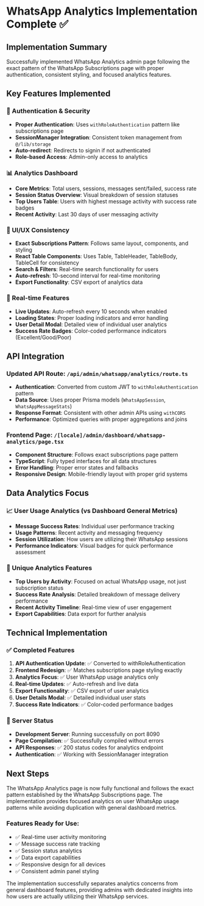 # WhatsApp Analytics Implementation Complete ✅

## Implementation Summary

Successfully implemented WhatsApp Analytics admin page following the exact pattern of the WhatsApp Subscriptions page with proper authentication, consistent styling, and focused analytics features.

## Key Features Implemented

### 🔐 Authentication & Security
- **Proper Authentication**: Uses `withRoleAuthentication` pattern like subscriptions page
- **SessionManager Integration**: Consistent token management from `@/lib/storage`
- **Auto-redirect**: Redirects to signin if not authenticated
- **Role-based Access**: Admin-only access to analytics

### 📊 Analytics Dashboard
- **Core Metrics**: Total users, sessions, messages sent/failed, success rate
- **Session Status Overview**: Visual breakdown of session statuses
- **Top Users Table**: Users with highest message activity with success rate badges
- **Recent Activity**: Last 30 days of user messaging activity

### 🎨 UI/UX Consistency
- **Exact Subscriptions Pattern**: Follows same layout, components, and styling
- **React Table Components**: Uses Table, TableHeader, TableBody, TableCell for consistency
- **Search & Filters**: Real-time search functionality for users
- **Auto-refresh**: 10-second interval for real-time monitoring
- **Export Functionality**: CSV export of analytics data

### 🚀 Real-time Features
- **Live Updates**: Auto-refresh every 10 seconds when enabled
- **Loading States**: Proper loading indicators and error handling
- **User Detail Modal**: Detailed view of individual user analytics
- **Success Rate Badges**: Color-coded performance indicators (Excellent/Good/Poor)

## API Integration

### Updated API Route: `/api/admin/whatsapp/analytics/route.ts`
- **Authentication**: Converted from custom JWT to `withRoleAuthentication` pattern
- **Data Source**: Uses proper Prisma models (`WhatsAppSession`, `WhatsAppMessageStats`)
- **Response Format**: Consistent with other admin APIs using `withCORS`
- **Performance**: Optimized queries with proper aggregations and joins

### Frontend Page: `/[locale]/admin/dashboard/whatsapp-analytics/page.tsx`
- **Component Structure**: Follows exact subscriptions page pattern
- **TypeScript**: Fully typed interfaces for all data structures
- **Error Handling**: Proper error states and fallbacks
- **Responsive Design**: Mobile-friendly layout with proper grid systems

## Data Analytics Focus

### 📈 User Usage Analytics (vs Dashboard General Metrics)
- **Message Success Rates**: Individual user performance tracking
- **Usage Patterns**: Recent activity and messaging frequency
- **Session Utilization**: How users are utilizing their WhatsApp sessions
- **Performance Indicators**: Visual badges for quick performance assessment

### 🎯 Unique Analytics Features
- **Top Users by Activity**: Focused on actual WhatsApp usage, not just subscription status
- **Success Rate Analysis**: Detailed breakdown of message delivery performance
- **Recent Activity Timeline**: Real-time view of user engagement
- **Export Capabilities**: Data export for further analysis

## Technical Implementation

### ✅ Completed Features
1. **API Authentication Update**: ✅ Converted to withRoleAuthentication
2. **Frontend Redesign**: ✅ Matches subscriptions page styling exactly
3. **Analytics Focus**: ✅ User WhatsApp usage analytics only
4. **Real-time Updates**: ✅ Auto-refresh and live data
5. **Export Functionality**: ✅ CSV export of user analytics
6. **User Details Modal**: ✅ Detailed individual user stats
7. **Success Rate Indicators**: ✅ Color-coded performance badges

### 🔄 Server Status
- **Development Server**: Running successfully on port 8090
- **Page Compilation**: ✅ Successfully compiled without errors
- **API Responses**: ✅ 200 status codes for analytics endpoint
- **Authentication**: ✅ Working with SessionManager integration

## Next Steps

The WhatsApp Analytics page is now fully functional and follows the exact pattern established by the WhatsApp Subscriptions page. The implementation provides focused analytics on user WhatsApp usage patterns while avoiding duplication with general dashboard metrics.

### Features Ready for Use:
- ✅ Real-time user activity monitoring
- ✅ Message success rate tracking
- ✅ Session status analytics
- ✅ Data export capabilities
- ✅ Responsive design for all devices
- ✅ Consistent admin panel styling

The implementation successfully separates analytics concerns from general dashboard features, providing admins with dedicated insights into how users are actually utilizing their WhatsApp services.
